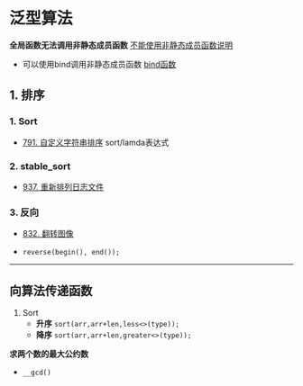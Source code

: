 # 泛型算法

**全局函数无法调用非静态成员函数**  [不能使用非静态成员函数说明](https://blog.csdn.net/lym940928/article/details/89353485)

* 可以使用bind调用非静态成员函数  [bind函数](https://ask.csdn.net/questions/259500)

## 1. 排序

### 1. Sort

* [791. 自定义字符串排序](https://leetcode-cn.com/problems/custom-sort-string/)  sort/lamda表达式

### 2. stable_sort

* [937. 重新排列日志文件](https://leetcode-cn.com/problems/reorder-log-files/)

### 3. 反向

* [832. 翻转图像](https://leetcode-cn.com/problems/flipping-an-image/)

* `reverse(begin(), end());`



***

## 向算法传递函数

1. Sort
    * **升序** `sort(arr,arr+len,less<>(type));`
    * **降序** `sort(arr,arr+len,greater<>(type));`



**求两个数的最大公约数**

* `__gcd()`